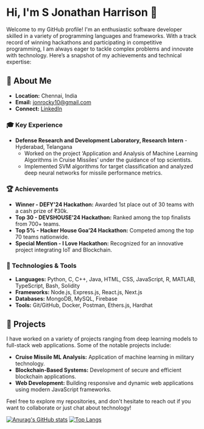 # Hi, I'm S Jonathan Harrison 👋

Welcome to my GitHub profile! I'm an enthusiastic software developer skilled in a variety of programming languages and frameworks. With a track record of winning hackathons and participating in competitive programming, I am always eager to tackle complex problems and innovate with technology. Here’s a snapshot of my achievements and technical expertise:

## 🚀 About Me
- **Location:** Chennai, India
- **Email:** [jonrocky10@gmail.com](mailto:jonrocky10@gmail.com)
- **Connect:** [LinkedIn](https://www.linkedin.com/in/s-jonathan-harrison-58b121254/) 

### 🎓 Key Experience
- **Defense Research and Development Laboratory, Research Intern** - Hyderabad, Telangana 
  - Worked on the project ‘Application and Analysis of Machine Learning Algorithms in Cruise Missiles’ under the guidance of top scientists.
  - Implemented SVM algorithms for target classification and analyzed deep neural networks for missile performance metrics.

### 🏆 Achievements
- **Winner - DEFY'24 Hackathon:** Awarded 1st place out of 30 teams with a cash prize of ₹30k.
- **Top 30 - DEVSHOUSE’24 Hackathon:** Ranked among the top finalists from 700+ teams.
- **Top 5% - Hacker House Goa’24 Hackathon:** Competed among the top 70 teams nationwide.
- **Special Mention - I Love Hackathon:** Recognized for an innovative project integrating IoT and Blockchain.

### 🔧 Technologies & Tools
- **Languages:** Python, C, C++, Java, HTML, CSS, JavaScript, R, MATLAB, TypeScript, Bash, Solidity
- **Frameworks:** Node.js, Express.js, React.js, Next.js
- **Databases:** MongoDB, MySQL, Firebase
- **Tools:** Git/GitHub, Docker, Postman, Ethers.js, Hardhat

## 🌟 Projects
I have worked on a variety of projects ranging from deep learning models to full-stack web applications. Some of the notable projects include:
- **Cruise Missile ML Analysis:** Application of machine learning in military technology.
- **Blockchain-Based Systems:** Development of secure and efficient blockchain applications.
- **Web Development:** Building responsive and dynamic web applications using modern JavaScript frameworks.

Feel free to explore my repositories, and don't hesitate to reach out if you want to collaborate or just chat about technology!

[![Anurag's GitHub stats](https://github-readme-stats.vercel.app/api?username=jonofficial)](https://github.com/anuraghazra/github-readme-stats)
[![Top Langs](https://github-readme-stats.vercel.app/api/top-langs/?username=jonofficial&layout=donut)](https://github.com/anuraghazra/github-readme-stats)

